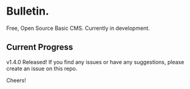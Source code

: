 # Bulletin.
Free, Open Source Basic CMS. Currently in development.

## Current Progress
v1.4.0 Released!
If you find any issues or have any suggestions, please create an issue on this repo.

Cheers!
